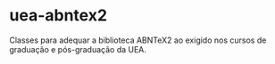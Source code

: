 uea-abntex2
===========

Classes para adequar a biblioteca ABNTeX2 ao exigido nos cursos de graduação e pós-graduação da UEA.
